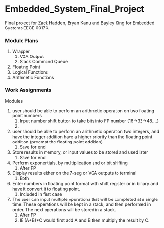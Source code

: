 # Embedded_System_Final_Project

Final project for Zack Hadden, Bryan Kanu and Bayley King for Embedded Systems EECE 6017C.

### Module Plans
1. Wrapper
    1. VGA Output
    2. Stack Command Queue
2. Floating Point
3. Logical Functions
4. Arithmetic Functions

### Work Assignments
Modules:
1. user should be able to perform an arithmetic operation on two floating point numbers
   1. Input number shift button to take bits into FP number (16->32->48….)
   2. 
2. user should be able to perform an arithmetic operation two integers, and have the integer addition have a higher priority than the floating point addition (preempt the floating point addition)
    1. Save for end
3. Store results in memory, or input values to be stored and used later
    1. Save for end
4. Perform exponentials, by multiplication and or bit shifting
    1. After FP
5. Display results either on the 7-seg or VGA outputs to terminal
    1. Both
6. Enter numbers in floating point format with shift register or in binary and have it convert it to floating point. 
    1. Included in first case
7. The user can input multiple operations that will be completed at a single time. These operations will be kept in a stack, and then performed in order. The next operations will be stored in a stack.
    1. After FP
    2. IE (A+B)*C would first add A and B then multiply the result by C.

